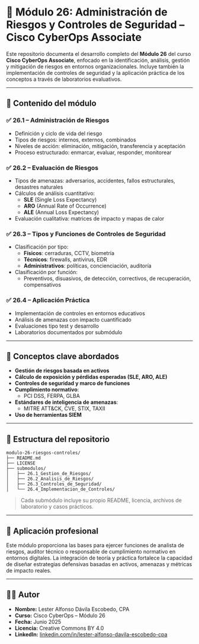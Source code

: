 # 🧱 Módulo 26: Administración de Riesgos y Controles de Seguridad – Cisco CyberOps Associate

Este repositorio documenta el desarrollo completo del **Módulo 26** del curso **Cisco CyberOps Associate**, enfocado en la identificación, análisis, gestión y mitigación de riesgos en entornos organizacionales. Incluye también la implementación de controles de seguridad y la aplicación práctica de los conceptos a través de laboratorios evaluativos.

---

## 📘 Contenido del módulo

### ✅ 26.1 – Administración de Riesgos

- Definición y ciclo de vida del riesgo
- Tipos de riesgos: internos, externos, combinados
- Niveles de acción: eliminación, mitigación, transferencia y aceptación
- Proceso estructurado: enmarcar, evaluar, responder, monitorear

### ✅ 26.2 – Evaluación de Riesgos

- Tipos de amenazas: adversarios, accidentes, fallos estructurales, desastres naturales
- Cálculos de análisis cuantitativo:
  - **SLE** (Single Loss Expectancy)
  - **ARO** (Annual Rate of Occurrence)
  - **ALE** (Annual Loss Expectancy)
- Evaluación cualitativa: matrices de impacto y mapas de calor

### ✅ 26.3 – Tipos y Funciones de Controles de Seguridad

- Clasificación por tipo:
  - **Físicos**: cerraduras, CCTV, biometría
  - **Técnicos**: firewalls, antivirus, EDR
  - **Administrativos**: políticas, concienciación, auditoría
- Clasificación por función:
  - Preventivos, disuasivos, de detección, correctivos, de recuperación, compensativos

### ✅ 26.4 – Aplicación Práctica

- Implementación de controles en entornos educativos
- Análisis de amenazas con impacto cuantificado
- Evaluaciones tipo test y desarrollo
- Laboratorios documentados por submódulo

---

## 📌 Conceptos clave abordados

- **Gestión de riesgos basada en activos**
- **Cálculo de exposición y pérdidas esperadas (SLE, ARO, ALE)**
- **Controles de seguridad y marco de funciones**
- **Cumplimiento normativo**:
  - PCI DSS, FERPA, GLBA
- **Estándares de inteligencia de amenazas**:
  - MITRE ATT&CK, CVE, STIX, TAXII
- **Uso de herramientas SIEM**

---

## 📁 Estructura del repositorio

```
modulo-26-riesgos-controles/
├── README.md
├── LICENSE
├── submodulos/
│   ├── 26.1_Gestion_de_Riesgos/
│   ├── 26.2_Analisis_de_Riesgos/
│   ├── 26.3_Controles_de_Seguridad/
│   └── 26.4_Implementacion_de_Controles/
```

> Cada submódulo incluye su propio README, licencia, archivos de laboratorio y casos prácticos.

---

## 🧠 Aplicación profesional

Este módulo proporciona las bases para ejercer funciones de analista de riesgos, auditor técnico o responsable de cumplimiento normativo en entornos digitales. La integración de teoría y práctica fortalece la capacidad de diseñar estrategias defensivas basadas en activos, amenazas y métricas de impacto reales.

---

## 👨‍💻 Autor

- **Nombre:** Lester Alfonso Dávila Escobedo, CPA  
- **Curso:** Cisco CyberOps – Módulo 26  
- **Fecha:** Junio 2025  
- **Licencia:** Creative Commons BY 4.0  
- **LinkedIn:** [linkedin.com/in/lester-alfonso-davila-escobedo-cpa](https://www.linkedin.com/in/lester-alfonso-davila-escobedo-cpa)
